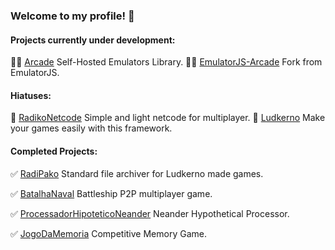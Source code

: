 ### Welcome to my profile! 👋

#### Projects currently under development:

👨‍💻 [Arcade](https://github.com/malysonb/Arcade) Self-Hosted Emulators Library.
👨‍💻 [EmulatorJS-Arcade](https://github.com/malysonb/EmulatorJS-arcade) Fork from EmulatorJS.

#### Hiatuses:

🛑 [RadikoNetcode](https://github.com/malysonb/RadikoNetcode) Simple and light netcode for multiplayer.
🛑 [Ludkerno](https://github.com/malysonb/Ludkerno) Make your games easily with this framework.

#### Completed Projects:

✅ [RadiPako](https://github.com/malysonb/RadiPako) Standard file archiver for Ludkerno made games.

✅ [BatalhaNaval](https://github.com/malysonb/BatalhaNaval) Battleship P2P multiplayer game. 

✅ [ProcessadorHipoteticoNeander](https://github.com/malysonb/ProcessadorHipoteticoNeander-em-C) Neander Hypothetical Processor.

✅ [JogoDaMemoria](https://github.com/malysonb/JogoDaMemoria) Competitive Memory Game.

<!--
**malysonb/malysonb** is a ✨ _special_ ✨ repository because its `README.md` (this file) appears on your GitHub profile.

Here are some ideas to get you started:

- 🔭 I’m currently working on ...
- 🌱 I’m currently learning ...
- 👯 I’m looking to collaborate on ...
- 🤔 I’m looking for help with ...
- 💬 Ask me about ...
- 📫 How to reach me: ...
- 😄 Pronouns: ...
- ⚡ Fun fact: ...
-->
